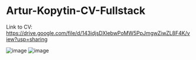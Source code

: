# Artur-Kopytin-CV-Fullstack
Link to CV:
https://drive.google.com/file/d/143idjsDXlebwPoMW5PpJmgwZiwZL8F4K/view?usp=sharing

![image](https://github.com/user-attachments/assets/d7272d86-7062-468f-b064-f5a65bb5f637)
![image](https://github.com/user-attachments/assets/838ebf84-1d15-4748-8707-f4b0a0ab3f58)

